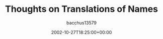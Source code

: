 ---
title: 'Thoughts on Translations of Names'
posts: 2
hash: 't68'
author: 'bacchus13579'
date: 2002-10-27T18:25:00+00:00
sources:
  - http://forums.tokipona.org/viewtopic.php%3Ft=68.html
---